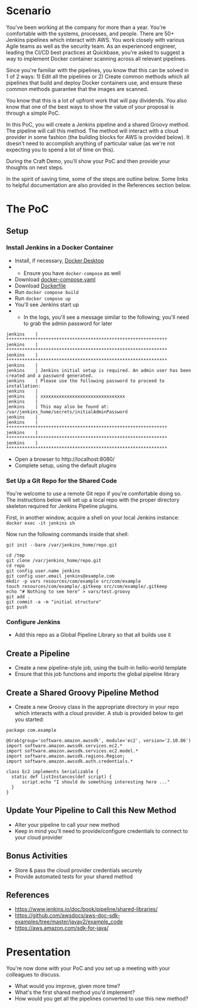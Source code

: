 # Scenario
You've been working at the company for more than a year.  You're comfortable with the systems, processes, and people.  There are 50+ Jenkins pipelines which interact with AWS.  You work closely with various Agile teams as well as the security team.  As an experienced engineer, leading the CI/CD best practices at Quickbase, you're asked to suggest a way to implement Docker container scanning across all relevant pipelines.

Since you're familiar with the pipelines, you know that this can be solved in 1 of 2 ways: 1) Edit all the pipelines or 2) Create common methods which all pipelines that build and deploy Docker containers use, and ensure these common methods guarantee that the images are scanned.

You know that this is a lot of upfront work that will pay dividends.  You also know that one of the best ways to show the value of your proposal is through a simple PoC.

In this PoC, you will create a Jenkins pipeline and a shared Groovy method.  The pipeline will call this method.  The method will interact with a cloud provider in some fashion (the building blocks for AWS is provided below).  It doesn't need to accomplish anything of particular value (as we're not expecting you to spend a lot of time on this).

During the Craft Demo, you'll show your PoC and then provide your thoughts on next steps.

In the spirit of saving time, some of the steps are outline below.  Some links to helpful documentation are also provided in the References section below.

# The PoC
## Setup
### Install Jenkins in a Docker Container
* Install, if necessary, [Docker Desktop](https://www.docker.com/products/docker-desktop)
* * Ensure you have `docker-compose` as well
* Download [docker-compose.yaml](docker-compose.yaml)
* Download [Dockerfile](docker-compose.yaml)
* Run `docker compose build`
* Run `docker compose up`
* You'll see Jenkins start up
* * In the logs, you'll see a message similar to the following; you'll need to grab the admin password for later
```
jenkins    | *************************************************************
jenkins    | *************************************************************
jenkins    | *************************************************************
jenkins    | 
jenkins    | Jenkins initial setup is required. An admin user has been created and a password generated.
jenkins    | Please use the following password to proceed to installation:
jenkins    | 
jenkins    | xxxxxxxxxxxxxxxxxxxxxxxxxxxxxxxx
jenkins    | 
jenkins    | This may also be found at: /var/jenkins_home/secrets/initialAdminPassword
jenkins    | 
jenkins    | *************************************************************
jenkins    | *************************************************************
jenkins    | *************************************************************
```
* Open a browser to http://localhost:8080/
* Complete setup, using the default plugins

### Set Up a Git Repo for the Shared Code
You're welcome to use a remote Git repo if you're comfortable doing so.  The instructions below will set up a local repo with the proper directory skeleton required for Jenkins Pipeline plugins.

First, in another window, acquire a shell on your local Jenkins instance:
`docker exec -it jenkins sh`

Now run the following commands inside that shell:
```
git init --bare /var/jenkins_home/repo.git

cd /tmp
git clone /var/jenkins_home/repo.git
cd repo
git config user.name jenkins
git config user.email jenkins@example.com
mkdir -p vars resources/com/example src/com/example
touch resources/com/example/.gitkeep src/com/example/.gitkeep
echo "# Nothing to see here" > vars/test.groovy
git add .
git commit -a -m "initial structure"
git push
```

### Configure Jenkins
* Add this repo as a Global Pipeline Library so that all builds use it

## Create a Pipeline
* Create a new pipeline-style job, using the built-in hello-world template
* Ensure that this job functions and imports the global pipeline library

## Create a Shared Groovy Pipeline Method
* Create a new Groovy class in the appropriate directory in your repo which interacts with a cloud provider.  A stub is provided below to get you started:
```
package com.example

@Grab(group='software.amazon.awssdk', module='ec2', version='2.10.86')
import software.amazon.awssdk.services.ec2.*
import software.amazon.awssdk.services.ec2.model.*
import software.amazon.awssdk.regions.Region;
import software.amazon.awssdk.auth.credentials.*

class Ec2 implements Serializable {
  static def listInstances(def script) {
      script.echo "I should do something interesting here ..."
  }
}
```

## Update Your Pipeline to Call this New Method
* Alter your pipeline to call your new method
* Keep in mind you'll need to provide/configure credentials to connect to your cloud provider

## Bonus Activities
* Store & pass the cloud provider credentials securely
* Provide automated tests for your shared method

## References
* https://www.jenkins.io/doc/book/pipeline/shared-libraries/
* https://github.com/awsdocs/aws-doc-sdk-examples/tree/master/javav2/example_code
* https://aws.amazon.com/sdk-for-java/

# Presentation
You're now done with your PoC and you set up a meeting with your colleagues to discuss.

* What would you improve, given more time?
* What's the first shared method you'd implement?
* How would you get all the pipelines converted to use this new method?
